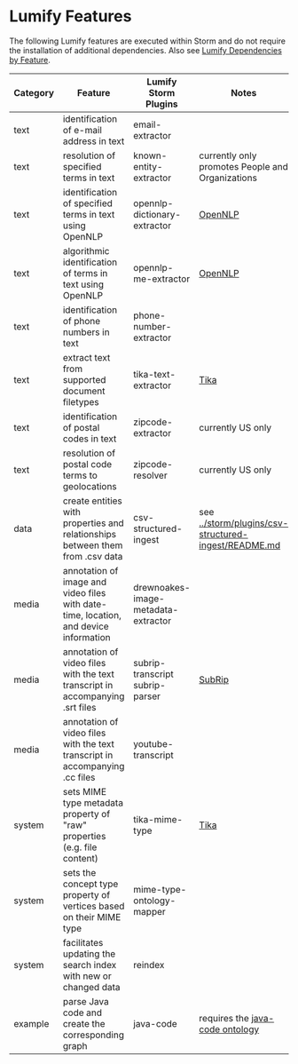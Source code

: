 # Lumify Features

The following Lumify features are executed within Storm and do not require the installation of additional dependencies.
Also see [Lumify Dependencies by Feature](install.md).

| Category | Feature                                                                              | Lumify Storm Plugins                    | Notes |
| -------- | ------------------------------------------------------------------------------------ | --------------------------------------- | ----- |
| text     | identification of e-mail address in text                                             | email-extractor                         |
| text     | resolution of specified terms in text                                                | known-entity-extractor                  | currently only promotes People and Organizations |
| text     | identification of specified terms in text using OpenNLP                              | opennlp-dictionary-extractor            | [OpenNLP](https://opennlp.apache.org/) |
| text     | algorithmic identification of terms in text using OpenNLP                            | opennlp-me-extractor                    | [OpenNLP](https://opennlp.apache.org/) |
| text     | identification of phone numbers in text                                              | phone-number-extractor                  |
| text     | extract text from supported document filetypes                                       | tika-text-extractor                     | [Tika](http://tika.apache.org/) |
| text     | identification of postal codes in text                                               | zipcode-extractor                       | currently US only |
| text     | resolution of postal code terms to geolocations                                      | zipcode-resolver                        | currently US only |
| data     | create entities with properties and relationships between them from .csv data        | csv-structured-ingest                   | see [../storm/plugins/csv-structured-ingest/README.md](../storm/plugins/csv-structured-ingest/README.md) |
| media    | annotation of image and video files with date-time, location, and device information | drewnoakes-image-metadata-extractor     |
| media    | annotation of video files with the text transcript in accompanying .srt files        | subrip-transcript <br /> subrip-parser  | [SubRip](http://zuggy.wz.cz/) |
| media    | annotation of video files with the text transcript in accompanying .cc files         | youtube-transcript                      |
| system   | sets MIME type metadata property of "raw" properties (e.g. file content)             | tika-mime-type                          | [Tika](http://tika.apache.org/) |
| system   | sets the concept type property of vertices based on their MIME type                  | mime-type-ontology-mapper               |
| system   | facilitates updating the search index with new or changed data                       | reindex                                 |
| example  | parse Java code and create the corresponding graph                                   | java-code                               | requires the [java-code ontology](../storm/plugins/java-code/ontology) |

